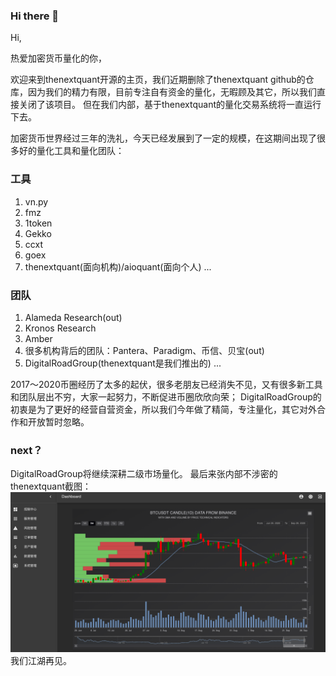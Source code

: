 ### Hi there 👋

<!--
**TheNextQuant/thenextquant** is a ✨ _special_ ✨ repository because its `README.md` (this file) appears on your GitHub profile.

Here are some ideas to get you started:

- 🔭 I’m currently working on ...
- 🌱 I’m currently learning ...
- 👯 I’m looking to collaborate on ...
- 🤔 I’m looking for help with ...
- 💬 Ask me about ...
- 📫 How to reach me: ...
- 😄 Pronouns: ...
- ⚡ Fun fact: ...
-->
Hi,

热爱加密货币量化的你，

欢迎来到thenextquant开源的主页，我们近期删除了thenextquant github的仓库，因为我们的精力有限，目前专注自有资金的量化，无暇顾及其它，所以我们直接关闭了该项目。
但在我们内部，基于thenextquant的量化交易系统将一直运行下去。

加密货币世界经过三年的洗礼，今天已经发展到了一定的规模，在这期间出现了很多好的量化工具和量化团队：
### 工具
1. vn.py
2. fmz
3. 1token
4. Gekko
5. ccxt
6. goex
7. thenextquant(面向机构)/aioquant(面向个人)
...

### 团队
1. Alameda Research(out)
2. Kronos Research
3. Amber
4. 很多机构背后的团队：Pantera、Paradigm、币信、贝宝(out)
5. DigitalRoadGroup(thenextquant是我们推出的)
...

2017～2020币圈经历了太多的起伏，很多老朋友已经消失不见，又有很多新工具和团队层出不穷，大家一起努力，不断促进币圈欣欣向荣；
DigitalRoadGroup的初衷是为了更好的经营自营资金，所以我们今年做了精简，专注量化，其它对外合作和开放暂时忽略。

### next？
DigitalRoadGroup将继续深耕二级市场量化。
最后来张内部不涉密的thenextquant截图：
![thenextquant for inner](fof.png)
我们江湖再见。
